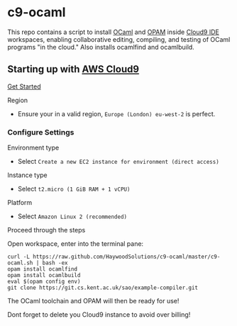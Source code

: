 c9-ocaml
========

This repo contains a script to install [OCaml](http://ocaml.org/) and [OPAM](http://opam.ocamlpro.com/) inside [Cloud9 IDE](https://c9.io/) workspaces, enabling collaborative editing, compiling, and testing of OCaml programs "in the cloud." Also installs ocamlfind and ocamlbuild.

## Starting up with [AWS Cloud9](https://aws.amazon.com/cloud9/)

[Get Started](https://console.aws.amazon.com/cloud9/home/product)

Region
- Ensure your in a valid region, `Europe (London) eu-west-2` is perfect.

### Configure Settings

Environment type
- Select `Create a new EC2 instance for environment (direct access)`

Instance type
- Select `t2.micro (1 GiB RAM + 1 vCPU)`

Platform
- Select `Amazon Linux 2 (recommended)`

Proceed through the steps

Open workspace, enter into the terminal pane:

````
curl -L https://raw.github.com/HaywoodSolutions/c9-ocaml/master/c9-ocaml.sh | bash -ex
opam install ocamlfind
opam install ocamlbuild
eval $(opam config env)
git clone https://git.cs.kent.ac.uk/sao/example-compiler.git
````

The OCaml toolchain and OPAM will then be ready for use!

Dont forget to delete you Cloud9 instance to avoid over billing!